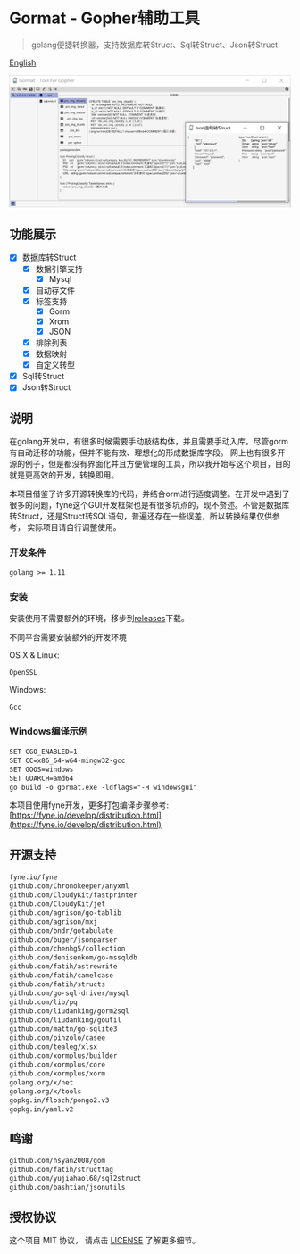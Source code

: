 # Gormat - Gopher辅助工具

> golang便捷转换器，支持数据库转Struct、Sql转Struct、Json转Struct

[English](README.md)

![image](assets/show_win.png)

## 功能展示

- [x] 数据库转Struct
    - [x] 数据引擎支持
        - [x] Mysql
    - [x] 自动存文件
    - [x] 标签支持
        - [x] Gorm
        - [x] Xrom
        - [x] JSON
    - [x] 排除列表
    - [x] 数据映射
    - [x] 自定义转型
- [x] Sql转Struct
- [x] Json转Struct

## 说明

在golang开发中，有很多时候需要手动敲结构体，并且需要手动入库。尽管gorm有自动迁移的功能，但并不能有效、理想化的形成数据库字段。
网上也有很多开源的例子，但是都没有界面化并且方便管理的工具，所以我开始写这个项目，目的就是更高效的开发，转换即用。

本项目借鉴了许多开源转换库的代码，并结合orm进行适度调整。在开发中遇到了很多的问题，fyne这个GUI开发框架也是有很多坑点的，现不赘述。不管是数据库转Struct，还是Struct转SQL语句，普遍还存在一些误差，所以转换结果仅供参考，
实际项目请自行调整使用。

### 开发条件

```
golang >= 1.11
```

### 安装

安装使用不需要额外的环境，移步到[releases](https://github.com/airplayx/gormat/releases)下载。

不同平台需要安装额外的开发环境

OS X & Linux:
```sh
OpenSSL
```

Windows:

```sh
Gcc
```

### Windows编译示例

``` golang
SET CGO_ENABLED=1
SET CC=x86_64-w64-mingw32-gcc
SET GOOS=windows
SET GOARCH=amd64
go build -o gormat.exe -ldflags="-H windowsgui"
```

本项目使用fyne开发，更多打包编译步骤参考: [https://fyne.io/develop/distribution.html](https://fyne.io/develop/distribution.html)

## 开源支持

    fyne.io/fyne
   	github.com/Chronokeeper/anyxml
   	github.com/CloudyKit/fastprinter
   	github.com/CloudyKit/jet
   	github.com/agrison/go-tablib
   	github.com/agrison/mxj
   	github.com/bndr/gotabulate
   	github.com/buger/jsonparser
   	github.com/chenhg5/collection
   	github.com/denisenkom/go-mssqldb
   	github.com/fatih/astrewrite
   	github.com/fatih/camelcase
   	github.com/fatih/structs
   	github.com/go-sql-driver/mysql
   	github.com/lib/pq
   	github.com/liudanking/gorm2sql
   	github.com/liudanking/goutil
   	github.com/mattn/go-sqlite3
   	github.com/pinzolo/casee
   	github.com/tealeg/xlsx
   	github.com/xormplus/builder
   	github.com/xormplus/core
   	github.com/xormplus/xorm
   	golang.org/x/net
   	golang.org/x/tools
   	gopkg.in/flosch/pongo2.v3
   	gopkg.in/yaml.v2
	
## 鸣谢

    github.com/hsyan2008/gom
    github.com/fatih/structtag
    github.com/yujiahaol68/sql2struct
    github.com/bashtian/jsonutils

## 授权协议

这个项目 MIT 协议， 请点击 [LICENSE](LICENSE) 了解更多细节。
